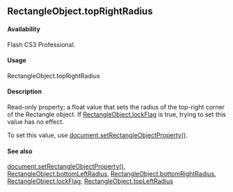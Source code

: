 ## RectangleObject.topRightRadius

#### Availability

Flash CS3 Professional.

#### Usage

RectangleObject.topRightRadius

#### Description

Read-only property; a float value that sets the radius of the top-right corner of the Rectangle object. If
[RectangleObject.lockFlag](../Rectangle_object/RectangleObjec2.md) is true, trying to set this value has no effect.
 
To set this value, use [document.setRectangleObjectProperty()](../Document_object/docu9643.md).

#### See also

[document.setRectangleObjectProperty()](../Document_object/docu9643.md), [RectangleObject.bottomLeftRadius](../Rectangle_object/RectangleObject.md), [RectangleObject.bottomRightRadius](../Rectangle_object/RectangleObjec1.md), [RectangleObject.lockFlag](../Rectangle_object/RectangleObjec2.md), [RectangleObject.topLeftRadius](../Rectangle_object/RectangleObjec3.md)
